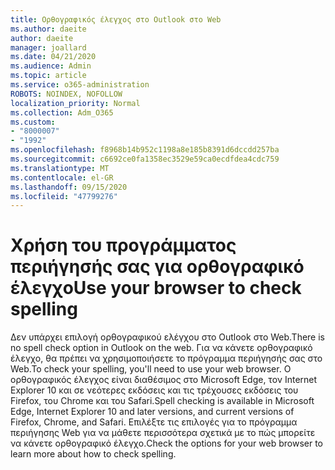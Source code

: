 ```yaml
---
title: Ορθογραφικός έλεγχος στο Outlook στο Web
ms.author: daeite
author: daeite
manager: joallard
ms.date: 04/21/2020
ms.audience: Admin
ms.topic: article
ms.service: o365-administration
ROBOTS: NOINDEX, NOFOLLOW
localization_priority: Normal
ms.collection: Adm_O365
ms.custom:
- "8000007"
- "1992"
ms.openlocfilehash: f8968b14b952c1198a8e185b8391d6dccdd257ba
ms.sourcegitcommit: c6692ce0fa1358ec3529e59ca0ecdfdea4cdc759
ms.translationtype: MT
ms.contentlocale: el-GR
ms.lasthandoff: 09/15/2020
ms.locfileid: "47799276"
---
```

# <a name="use-your-browser-to-check-spelling"></a><span data-ttu-id="e3bad-102">Χρήση του προγράμματος περιήγησής σας για ορθογραφικό έλεγχο</span><span class="sxs-lookup"><span data-stu-id="e3bad-102">Use your browser to check spelling</span></span>

<span data-ttu-id="e3bad-103">Δεν υπάρχει επιλογή ορθογραφικού ελέγχου στο Outlook στο Web.</span><span class="sxs-lookup"><span data-stu-id="e3bad-103">There is no spell check option in Outlook on the web.</span></span> <span data-ttu-id="e3bad-104">Για να κάνετε ορθογραφικό έλεγχο, θα πρέπει να χρησιμοποιήσετε το πρόγραμμα περιήγησής σας στο Web.</span><span class="sxs-lookup"><span data-stu-id="e3bad-104">To check your spelling, you'll need to use your web browser.</span></span> <span data-ttu-id="e3bad-105">Ο ορθογραφικός έλεγχος είναι διαθέσιμος στο Microsoft Edge, τον Internet Explorer 10 και σε νεότερες εκδόσεις και τις τρέχουσες εκδόσεις του Firefox, του Chrome και του Safari.</span><span class="sxs-lookup"><span data-stu-id="e3bad-105">Spell checking is available in Microsoft Edge, Internet Explorer 10 and later versions, and current versions of Firefox, Chrome, and Safari.</span></span> <span data-ttu-id="e3bad-106">Επιλέξτε τις επιλογές για το πρόγραμμα περιήγησης Web για να μάθετε περισσότερα σχετικά με το πώς μπορείτε να κάνετε ορθογραφικό έλεγχο.</span><span class="sxs-lookup"><span data-stu-id="e3bad-106">Check the options for your web browser to learn more about how to check spelling.</span></span>
